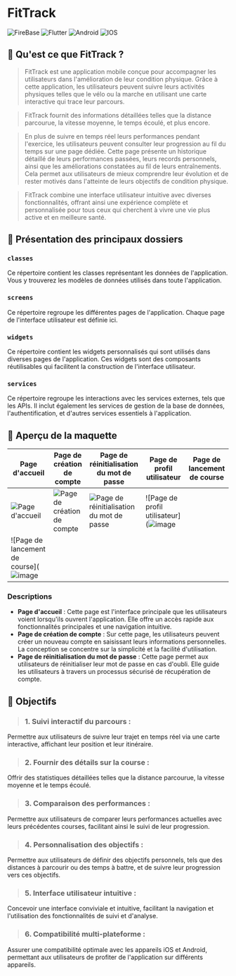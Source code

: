# FitTrack

![FireBase](https://img.shields.io/badge/firebase-ffca28?style=for-the-badge&logo=firebase&logoColor=black)
![Flutter](https://img.shields.io/badge/Flutter-02569B?style=for-the-badge&logo=flutter&logoColor=white)
![Android](https://img.shields.io/badge/Android-3DDC84?style=for-the-badge&logo=android&logoColor=white)
![IOS](https://img.shields.io/badge/iOS-000000?style=for-the-badge&logo=ios&logoColor=white)

## 🏃 Qu'est ce que FitTrack ? 

>FitTrack est une application mobile conçue pour accompagner les utilisateurs dans l'amélioration de leur condition physique. Grâce à cette application, les utilisateurs peuvent suivre leurs activités physiques telles que le vélo ou la marche en utilisant une carte interactive qui trace leur parcours.

>FitTrack fournit des informations détaillées telles que la distance parcourue, la vitesse moyenne, le temps écoulé, et plus encore.

>En plus de suivre en temps réel leurs performances pendant l'exercice, les utilisateurs peuvent consulter leur progression au fil du temps sur une page dédiée. Cette page présente un historique détaillé de leurs performances passées, leurs records personnels, ainsi que les améliorations constatées au fil de leurs entraînements. Cela permet aux utilisateurs de mieux comprendre leur évolution et de rester motivés dans l'atteinte de leurs objectifs de condition physique.

>FitTrack combine une interface utilisateur intuitive avec diverses fonctionnalités, offrant ainsi une expérience complète et personnalisée pour tous ceux qui cherchent à vivre une vie plus active et en meilleure santé.

## 📁 Présentation des principaux dossiers

### **`classes`**
Ce répertoire contient les classes représentant les données de l'application. Vous y trouverez les modèles de données utilisés dans toute l'application.

### **`screens`**
Ce répertoire regroupe les différentes pages de l'application. Chaque page de l'interface utilisateur est définie ici.

### **`widgets`**
Ce répertoire contient les widgets personnalisés qui sont utilisés dans diverses pages de l'application. Ces widgets sont des composants réutilisables qui facilitent la construction de l'interface utilisateur.

### **`services`**
Ce répertoire regroupe les interactions avec les services externes, tels que les APIs. Il inclut également les services de gestion de la base de données, l'authentification, et d'autres services essentiels à l'application.

## 📱 Aperçu de la maquette

| Page d'accueil | Page de création de compte | Page de réinitialisation du mot de passe | Page de profil utilisateur | Page de lancement de course |
|---|---|---|---|---|
| ![Page d'accueil](https://github.com/AdrienHoyoux/myappflutter/assets/100146992/5cafed3f-316b-4e29-800e-5d92421dae4c) | ![Page de création de compte](https://github.com/AdrienHoyoux/myappflutter/assets/100146992/21b2162e-6261-470c-9a7c-2f8c12c84d43) | ![Page de réinitialisation du mot de passe](https://github.com/AdrienHoyoux/myappflutter/assets/100146992/3b5a36d3-658e-4063-ab46-63ef810cdf64) | ![Page de profil utilisateur](![image](https://github.com/AdrienHoyoux/myappflutter/assets/100146992/3cd83b57-a6c1-4b19-80dd-3041fc550269)
 | ![Page de lancement de course](![image](https://github.com/AdrienHoyoux/myappflutter/assets/100146992/421e113a-6e38-40e2-88c9-726fb44e5884)|


### Descriptions

- **Page d'accueil** : Cette page est l'interface principale que les utilisateurs voient lorsqu'ils ouvrent l'application. Elle offre un accès rapide aux fonctionnalités principales et une navigation intuitive.
- **Page de création de compte** : Sur cette page, les utilisateurs peuvent créer un nouveau compte en saisissant leurs informations personnelles. La conception se concentre sur la simplicité et la facilité d'utilisation.
- **Page de réinitialisation du mot de passe** : Cette page permet aux utilisateurs de réinitialiser leur mot de passe en cas d'oubli. Elle guide les utilisateurs à travers un processus sécurisé de récupération de compte.


## 🎯 Objectifs

> ### 1. Suivi interactif du parcours :
  Permettre aux utilisateurs de suivre leur trajet en temps réel via une carte interactive, affichant leur position et leur itinéraire.
  
> ### 2. Fournir des détails sur la course :
  Offrir des statistiques détaillées telles que la distance parcourue, la vitesse moyenne et le temps écoulé.
  
> ### 3. Comparaison des performances :
 Permettre aux utilisateurs de comparer leurs performances actuelles avec leurs précédentes courses, facilitant ainsi le suivi de leur progression.

> ### 4. Personnalisation des objectifs :
 Permettre aux utilisateurs de définir des objectifs personnels, tels que des distances à parcourir ou des temps à battre, et de suivre leur progression vers ces objectifs.

> ### 5. Interface utilisateur intuitive :
  Concevoir une interface conviviale et intuitive, facilitant la navigation et l'utilisation des fonctionnalités de suivi et d'analyse.

> ### 6. Compatibilité multi-plateforme :
 Assurer une compatibilité optimale avec les appareils iOS et Android, permettant aux utilisateurs de profiter de l'application sur différents appareils.

